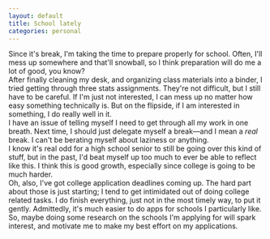```yaml
---
layout: default
title: School lately
categories: personal
---
```

Since it's break, I'm taking the time to prepare properly for school. Often, I'll mess up somewhere and that'll snowball, so I think preparation will do me a lot of good, you know?<br>
After finally cleaning my desk, and organizing class materials into a binder, I tried getting through three stats assignments. They're not difficult, but I still have to be careful. If I'm just not interested, I can mess up no matter how easy something technically is. But on the flipside, if I am interested in something, I do really well in it.<br>
I have an issue of telling myself I need to get through all my work in one breath. Next time, I should just delegate myself a break—and I mean a <i>real</i> break. I can't be berating myself about laziness or anything.<br>
I know it's real odd for a high school senior to still be going over this kind of stuff, but in the past, I'd beat myself up too much to ever be able to reflect like this. I think this is good growth, especially since college is going to be much harder.<br>
Oh, also, I've got college application deadlines coming up. The hard part about those is just starting; I tend to get intimidated out of doing college related tasks. I do finish everything, just not in the most timely way, to put it gently. Admittedly, it's much easier to do apps for schools I particularly like. So, maybe doing some research on the schools I'm applying for will spark interest, and motivate me to make my best effort on my applications.<br>